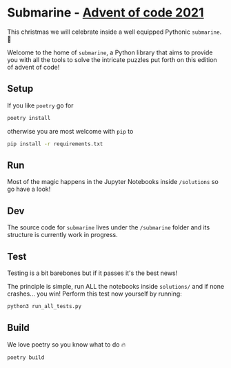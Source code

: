 # Submarine - [Advent of code 2021](https://adventofcode.com/2021)

This christmas we will celebrate inside a well equipped Pythonic `submarine`. 🌊

Welcome to the home of `submarine`, a Python library that aims to provide you with all the tools to solve the intricate puzzles put forth on this edition of advent of code!

## Setup

If you like `poetry` go for

```bash
poetry install
```

otherwise you are most welcome with `pip` to
```bash
pip install -r requirements.txt
```

## Run

Most of the magic happens in the Jupyter Notebooks inside `/solutions` so go have a look!

## Dev

The source code for `submarine` lives under the `/submarine` folder and its structure is currently work in progress.

## Test

Testing is a bit barebones but if it passes it's the best news!

The principle is simple, run ALL the notebooks inside `solutions/` and if none crashes... you win!
Perform this test now yourself by running:

```bash
python3 run_all_tests.py
```

## Build

We love poetry so you know what to do 🔥

```bash
poetry build
```
